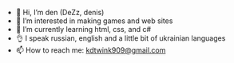 - 👋 Hi, I’m den (DeZz, denis)
- 👀 I’m interested in making games and web sites
- 🌱 I’m currently learning html, css, and c#
- 👌  I speak russian, english and a little bit of ukrainian languages
- 📫 How to reach me: kdtwink909@gmail.com

<!---
denZzz-909/denZzz-909 is a ✨ special ✨ repository because its `README.md` (this file) appears on your GitHub profile.
You can click the Preview link to take a look at your changes.
--->
